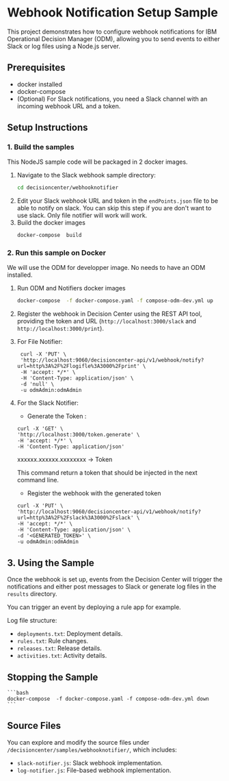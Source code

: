 
# Webhook Notification Setup Sample

This project demonstrates how to configure webhook notifications for IBM Operational Decision Manager (ODM), allowing you to send events to either Slack or log files using a Node.js server.

## Prerequisites

- docker installed
- docker-compose 
- (Optional) For Slack notifications, you need a Slack channel with an incoming webhook URL and a token.

## Setup Instructions

### 1. Build the samples

This NodeJS sample code will be packaged in 2 docker images.

1. Navigate to the Slack webhook sample directory:
    ```bash
    cd decisioncenter/webhooknotifier
    ```
2. Edit your Slack webhook URL and token in the `endPoints.json` file to be able to notify on slack. You can skip this step if you are don't want to use slack. Only file notifier will work will work.
3. Build the docker images
    ```bash
    docker-compose  build
    ```



### 2. Run this sample on Docker
We will use the ODM for developper image. No needs to have an ODM installed.

1.  Run ODM and Notifiers  docker images
    ```bash
    docker-compose  -f docker-compose.yaml -f compose-odm-dev.yml up
    ```

2. Register the webhook in Decision Center using the REST API tool, providing the token and URL (`http://localhost:3000/slack` and `http://localhost:3000/print`).

1. For File Notifier:
   ```shell
    curl -X 'PUT' \
    'http://localhost:9060/decisioncenter-api/v1/webhook/notify?url=http%3A%2F%2Flogifle%3A3000%2Fprint' \
    -H 'accept: */*' \
    -H 'Content-Type: application/json' \
    -d 'null' \
    -u odmAdmin:odmAdmin
    ```

2. For the Slack Notifier:
    
    * Generate the Token : 
    ```shell
    curl -X 'GET' \
    'http://localhost:3000/token.generate' \
    -H 'accept: */*' \
    -H 'Content-Type: application/json' 
    ```
    xxxxxx.xxxxxx.xxxxxxxx -> Token
    
    This command return a token that should be injected in the next command line.

    * Register the webhook with the generated token
    ```shell
    curl -X 'PUT' \
    'http://localhost:9060/decisioncenter-api/v1/webhook/notify?url=http%3A%2F%2Fslack%3A3000%2Fslack' \
    -H 'accept: */*' \
    -H 'Content-Type: application/json' \
    -d '<GENERATED_TOKEN>' \
    -u odmAdmin:odmAdmin
    ```
## 3. Using the Sample

Once the webhook is set up, events from the Decision Center will trigger the notifications and either post messages to Slack or generate log files in the `results` directory. 

You can trigger an event by deploying a rule app for example.

Log file structure:
- `deployments.txt`: Deployment details.
- `rules.txt`: Rule changes.
- `releases.txt`: Release details.
- `activities.txt`: Activity details.

## Stopping the Sample
    ```bash
    docker-compose  -f docker-compose.yaml -f compose-odm-dev.yml down
    ```


## Source Files

You can explore and modify the source files under `/decisioncenter/samples/webhooknotifier/`, which includes:
- `slack-notifier.js`: Slack webhook implementation.
- `log-notifier.js`: File-based webhook implementation.
